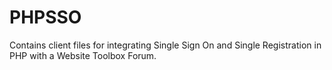 PHPSSO
======

Contains client files for integrating Single Sign On and Single Registration in PHP with a Website Toolbox Forum.
